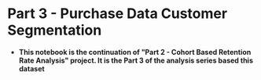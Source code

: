 # Part 3 - Purchase Data Customer Segmentation

* **This notebook is the continuation of "Part 2 - Cohort Based Retention Rate Analysis" project. It is the Part 3 of the analysis series based this dataset**
 
